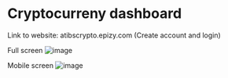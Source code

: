 # Cryptocurreny dashboard

Link to website: 
atibscrypto.epizy.com (Create account and login)

Full screen
![image](https://user-images.githubusercontent.com/76216657/117705561-7b98fa80-b1cc-11eb-991a-d689ce5aaaa6.png)

Mobile screen
![image](https://user-images.githubusercontent.com/76216657/117705728-b00cb680-b1cc-11eb-9900-ac6f1fd67240.png)

